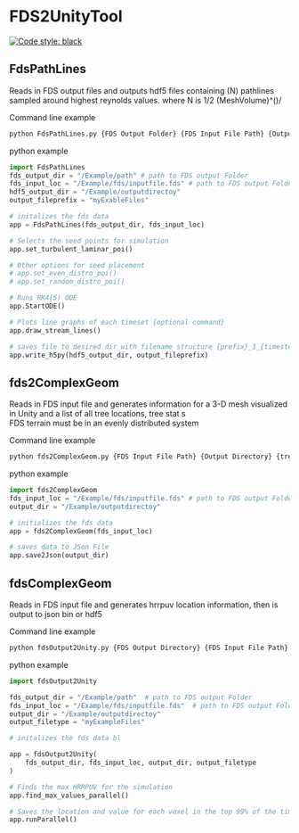 # FDS2UnityTool
[![Code style: black](https://img.shields.io/badge/code%20style-black-000000.svg)](https://github.com/psf/black)



FdsPathLines
----------------------
Reads in FDS output files and outputs hdf5 files containing (N) pathlines sampled around highest reynolds values. where N is 1/2 (MeshVolume)^()/  

Command line example
```bash
python FdsPathLines.py {FDS Output Folder} {FDS Input File Path} {Output Directory} {filename prefix}
```

python example
```python
import FdsPathLines
fds_output_dir = "/Example/path" # path to FDS output Folder
fds_input_loc = "/Example/fds/inputfile.fds" # path to FDS output Folder
hdf5_output_dir = "/Example/outputdirectoy"
output_fileprefix = "myExableFiles"

# initalizes the fds data 
app = FdsPathLines(fds_output_dir, fds_input_loc)

# Selects the seed points for simulation
app.set_turbulent_laminar_poi()

# Other options for seed placement
# app.set_even_distro_poi()
# app.set_random_distro_poi()

# Runs RK4(5) ODE 
app.StartODE()

# Plots line graphs of each timeset {optional command}
app.draw_stream_lines()

# saves file to desired dir with filename structure {prefix}_1_{timestep}.hdf5
app.write_h5py(hdf5_output_dir, output_fileprefix)

```


fds2ComplexGeom
----------------------
Reads in FDS  input file and generates information for a 3-D mesh visualized in Unity and a list of all tree locations,  tree stat
s  
FDS terrain must be in an evenly distributed system

Command line example
```bash
python fds2ComplexGeom.py {FDS Input File Path} {Output Directory} {tree Label} {Non terrain object Label(s)}
```

python example
```python
import fds2ComplexGeom
fds_input_loc = "/Example/fds/inputfile.fds" # path to FDS output Folder
output_dir = "/Example/outputdirectoy"

# initializes the fds data 
app = fds2ComplexGeom(fds_input_loc)

# saves data to JSon File
app.save2Json(output_dir)

```

fdsComplexGeom
----------------------
Reads in FDS  input file and generates hrrpuv location information, then is output to json bin or hdf5

Command line example
```bash
python fdsOutput2Unity.py {FDS Output Directory} {FDS Input File Path} {Output Directory} {Ouput FileType}
```

python example

```python
import fdsOutput2Unity

fds_output_dir = "/Example/path"  # path to FDS output Folder
fds_input_loc = "/Example/fds/inputfile.fds"  # path to FDS output Folder
output_dir = "/Example/outputdirectoy"
output_filetype = "myExampleFiles"

# initalizes the fds data bl

app = fdsOutput2Unity(
    fds_output_dir, fds_input_loc, output_dir, output_filetype
)

# Finds the max HRRPUV for the simulation
app.find_max_values_parallel()

# Saves the location and value for each voxel in the top 99% of the timestep
app.runParallel()

```